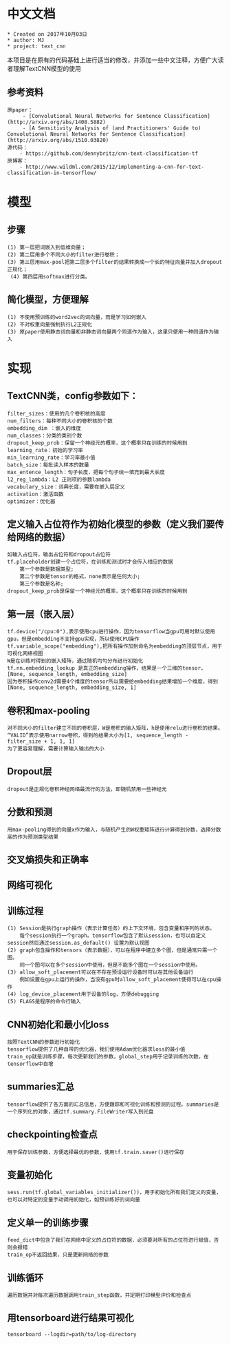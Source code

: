 # 中文文档

    * Created on 2017年10月03日
    * author: MJ
    * project: text_cnn

本项目是在原有的代码基础上进行适当的修改，并添加一些中文注释，方便广大读者理解TextCNN模型的使用


## 参考资料
    原paper：
         - [Convolutional Neural Networks for Sentence Classification](http://arxiv.org/abs/1408.5882)
         - [A Sensitivity Analysis of (and Practitioners' Guide to) Convolutional Neural Networks for Sentence Classification](http://arxiv.org/abs/1510.03820)
    源代码：
        - https://github.com/dennybritz/cnn-text-classification-tf
    原博客：
        - http://www.wildml.com/2015/12/implementing-a-cnn-for-text-classification-in-tensorflow/
# 模型
## 步骤
    (1) 第一层把词嵌入到低维向量；
    (2) 第二层用多个不同大小的filter进行卷积；
    (3) 第三层用max-pool把第二层多个filter的结果转换成一个长的特征向量并加入dropout正规化；
     (4) 第四层用softmax进行分类。

## 简化模型，方便理解
    (1) 不使用预训练的word2vec的词向量，而是学习如何嵌入
    (2) 不对权重向量强制执行L2正规化
    (3) 原paper使用静态词向量和非静态词向量两个同道作为输入，这里只使用一种同道作为输入
# 实现
## TextCNN类，config参数如下：
    filter_sizes：使用的几个卷积核的高度
    num_filters：每种不同大小的卷积核的个数
    embedding_dim ：嵌入的维度
    num_classes：分类的类别个数
    dropout_keep_prob：保留一个神经元的概率，这个概率只在训练的时候用到
    learning_rate：初始的学习率
    min_learning_rate：学习率最小值
    batch_size：每批读入样本的数量
    max_entence_length：句子长度，把每个句子统一填充到最大长度
    l2_reg_lambda：L2 正则项的参数lambda
    vocabulary_size：词典长度，需要在嵌入层定义
    activation：激活函数
    optimizer：优化器
    
## 定义输入占位符作为初始化模型的参数（定义我们要传给网络的数据）
    如输入占位符，输出占位符和dropout占位符
    tf.placeholder创建一个占位符，在训练和测试时才会传入相应的数据
        第一个参数是数据类型;
        第二个参数是tensor的格式，none表示是任何大小;
        第三个参数是名称;
    dropout_keep_prob是保留一个神经元的概率，这个概率只在训练的时候用到
## 第一层（嵌入层）
    tf.device("/cpu:0"),表示使用cpu进行操作，因为tensorflow当gpu可用时默认使用gpu，但是embedding不支持gpu实现，所以使用CPU操作
    tf.variable_scope("embedding"),把所有操作加到命名为embedding的顶层节点，用于可视化网络视图
    W是在训练时得到的嵌入矩阵，通过随机均匀分布进行初始化
    tf.nn.embedding_lookup 是真正的embedding操作，结果是一个三维的tensor，[None, sequence_length, embedding_size]
    因为卷积操作conv2d需要4个维度的tensor所以需要给embedding结果增加一个维度，得到[None, sequence_length, embedding_size, 1]
## 卷积和max-pooling
    对不同大小的filter建立不同的卷积层，W是卷积的输入矩阵，h是使用relu进行卷积的结果。
    “VALID”表示使用narrow卷积，得到的结果大小为[1, sequence_length - filter_size + 1, 1, 1]
    为了更容易理解，需要计算输入输出的大小
## Dropout层
    dropout是正规化卷积神经网络最流行的方法，即随机禁用一些神经元
## 分数和预测
    用max-pooling得到的向量x作为输入，与随机产生的W权重矩阵进行计算得到分数，选择分数高的作为预测类型结果
## 交叉熵损失和正确率
## 网络可视化
## 训练过程
    (1) Session是执行graph操作（表示计算任务）的上下文环境，包含变量和序列的状态。
        每个session执行一个graph。tensorflow包含了默认session，也可以自定义session然后通过session.as_default() 设置为默认视图
    (2) graph包含操作和tensors（表示数据），可以在程序中建立多个图，但是通常只需一个图。
        同一个图可以在多个session中使用，但是不能多个图在一个session中使用。
    (3) allow_soft_placement可以在不存在预设运行设备时可以在其他设备运行
        例如设置在gpu上运行的操作，当没有gpu时allow_soft_placement使得可以在cpu操作
    (4) log_device_placement用于设备的log，方便debugging
    (5) FLAGS是程序的命令行输入
## CNN初始化和最小化loss
    按照TextCNN的参数进行初始化
    tensorflow提供了几种自带的优化器，我们使用Adam优化器求loss的最小值
    train_op就是训练步骤，每次更新我们的参数，global_step用于记录训练的次数，在tensorflow中自增
## summaries汇总
    tensorflow提供了各方面的汇总信息，方便跟踪和可视化训练和预测的过程。summaries是一个序列化的对象，通过tf.summary.FileWriter写入到光盘
## checkpointing检查点
    用于保存训练参数，方便选择最优的参数，使用tf.train.saver()进行保存
## 变量初始化
    sess.run(tf.global_variables_initializer())，用于初始化所有我们定义的变量，也可以对特定的变量手动调用初始化，如预训练好的词向量
## 定义单一的训练步骤
    feed_dict中包含了我们在网络中定义的占位符的数据，必须要对所有的占位符进行赋值，否则会报错
    train_op不返回结果，只是更新网络的参数
## 训练循环
    遍历数据并对每次遍历数据调用train_step函数，并定期打印模型评价和检查点
## 用tensorboard进行结果可视化
    tensorboard --logdir=path/to/log-directory
